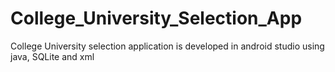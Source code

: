 # College_University_Selection_App
College University selection application is developed in android studio using java, SQLite and xml 
